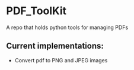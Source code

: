 # PDF_ToolKit
A repo that holds python tools for managing PDFs

## Current implementations:

- Convert pdf to PNG and JPEG images
